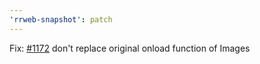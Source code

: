 ```yaml
---
'rrweb-snapshot': patch
---
```


Fix: [#1172](https://github.com/rrweb-io/rrweb/issues/1172) don't replace original onload function of Images
